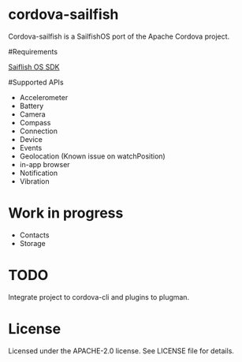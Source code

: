 cordova-sailfish
================

Cordova-sailfish is a SailfishOS port of the Apache Cordova project. 

#Requirements

[Saiflish OS SDK](https://sailfishos.org/)

#Supported APIs

* Accelerometer
* Battery
* Camera
* Compass
* Connection
* Device
* Events
* Geolocation (Known issue on watchPosition)
* in-app browser
* Notification
* Vibration


# Work in progress

* Contacts
* Storage

# TODO

Integrate project to cordova-cli and plugins to plugman.

# License

Licensed under the APACHE-2.0 license. See LICENSE file for details.
